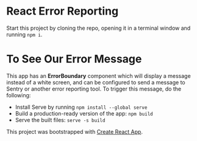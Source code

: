 # React Error Reporting

Start this project by cloning the repo, opening it in a terminal window and running `npm i`.

# To See Our Error Message

This app has an **ErrorBoundary** component which will display a message instead of a white screen, and can be configured to send a message to Sentry or another error reporting tool. To trigger this message, do the following:

- Install Serve by running `npm install --global serve`
- Build a production-ready version of the app: `npm build`
- Serve the built files: `serve -s build`

This project was bootstrapped with [Create React App](https://github.com/facebook/create-react-app).
